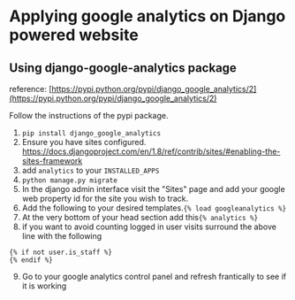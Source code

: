 # Applying google analytics on Django powered website

## Using django-google-analytics package
reference: [https://pypi.python.org/pypi/django_google_analytics/2](https://pypi.python.org/pypi/django_google_analytics/2)

Follow the instructions of the pypi package.
1. ```pip install django_google_analytics```
2. Ensure you have sites configured. https://docs.djangoproject.com/en/1.8/ref/contrib/sites/#enabling-the-sites-framework
3. add `analytics` to your `INSTALLED_APPS`
4. `python manage.py migrate`
5. In the django admin interface visit the "Sites" page and add your google web property id for the site you wish to track.
6. Add the following to your desired templates.`{% load googleanalytics %}`
7. At the very bottom of your head section add this`{% analytics %}`
8. if you want to avoid counting logged in user visits surround the above line with the following
```
{% if not user.is_staff %}
{% endif %}
```
9. Go to your google analytics control panel and refresh
frantically to see if it is working
